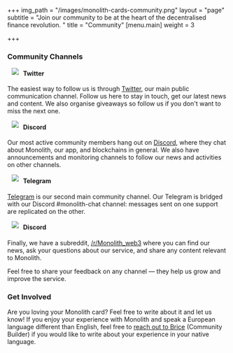 +++
img_path = "/images/monolith-cards-community.png"
layout = "page"
subtitle = "Join our community to be at the heart of the decentralised finance revolution. "
title = "Community"
[menu.main]
weight = 3

+++
### Community Channels

<img src="/images/i-twitter.png" align = "left" hspace="10"></img> <h4> Twitter</h4> The easiest way to follow us is through [Twitter](ttps://twitter.com/monolith_web3), our main public communication channel. Follow us here to stay in touch, get our latest news and content. We also organise giveaways so follow us if you don't want to miss the next one.

<img src="/images/discord.png" align = "left" hspace="10"></img> <h4>Discord</h4> Our most active community members hang out on [Discord](https://discord.gg/YrrFpFd%22), where they chat about Monolith, our app, and blockchains in general. We also have announcements and monitoring channels to follow our news and activities on other channels.

<img src="/images/telegram.png" align = "left" hspace="10"></img> <h4>Telegram</h4> [Telegram](https://t.me/monolith_web3) is our second main community channel. Our Telegram is bridged with our Discord #monolith-chat channel: messages sent on one support are replicated on the other.

<img src="/images/redd.png" align = "left" hspace="10"></img> <h4>Discord</h4> Finally, we have a subreddit, [/r/Monolith_web3](https://www.reddit.com/r/monolith_web3) where you can find our news, ask your questions about our service, and share any content relevant to Monolith.

Feel free to share your feedback on any channel — they help us grow and improve the service.

### Get Involved

Are you loving your Monolith card? Feel free to write about it and let us know! If you enjoy your experience with Monolith and speak a European language different than English, feel free to [reach out to Brice](mailto:brice@monolith.xyz) (Community Builder) if you would like to write about your experience in your native language.
